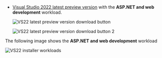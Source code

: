 
* [Visual Studio 2022 latest preview version](https://visualstudio.microsoft.com/vs/#download) with the **ASP.NET and web development** workload.

  ![VS22 latest preview version download button](~/tutorials/min-web-api/_static/7/vs_preview.png)

  ![VS22 latest preview version download button 2](~/tutorials/min-web-api/_static/7/vs_previewX.png)

 The following image shows the **ASP.NET and web development** workload

  ![VS22 installer workloads](~/tutorials/min-web-api/_static/asp-net-web-dev.png)
